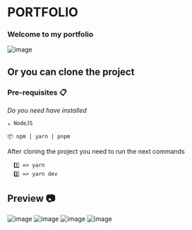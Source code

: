 
# PORTFOLIO

### Welcome to my portfolio
![image](https://user-images.githubusercontent.com/89726167/212227979-4f2ae914-3836-4e55-84fd-9143e8401841.png)


## Or you can clone the project

### Pre-requisites 📋

_Do you need have installed_

```
☕ NodeJS
```

```
📦 npm | yarn | pnpm
```

After cloning the project you need to run the next commands

```
  1️⃣ => yarn
  2️⃣ => yarn dev
```

## Preview 📷

![image](https://user-images.githubusercontent.com/89726167/232258530-31538f23-75f3-4f35-8f12-b39635de7dd4.png)
![image](https://user-images.githubusercontent.com/89726167/232258543-884c1125-c23f-4361-8c41-7d2001f6832b.png)
![image](https://user-images.githubusercontent.com/89726167/232258551-ba330d18-174a-4335-95dc-b8213d8a68b1.png)
![image](https://user-images.githubusercontent.com/89726167/232258571-c908c84a-f6e1-4772-ba5e-08307d5e3131.png)
